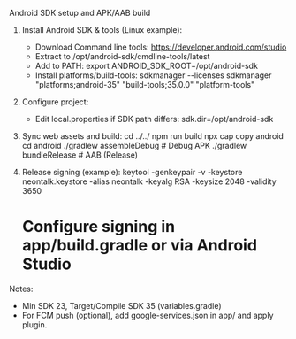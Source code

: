 Android SDK setup and APK/AAB build

1) Install Android SDK & tools (Linux example):
   - Download Command line tools: https://developer.android.com/studio
   - Extract to /opt/android-sdk/cmdline-tools/latest
   - Add to PATH: export ANDROID_SDK_ROOT=/opt/android-sdk
   - Install platforms/build-tools:
     sdkmanager --licenses
     sdkmanager "platforms;android-35" "build-tools;35.0.0" "platform-tools"

2) Configure project:
   - Edit local.properties if SDK path differs:
     sdk.dir=/opt/android-sdk

3) Sync web assets and build:
   cd ../../
   npm run build
   npx cap copy android
   cd android
   ./gradlew assembleDebug      # Debug APK
   ./gradlew bundleRelease      # AAB (Release)

4) Release signing (example):
   keytool -genkeypair -v -keystore neontalk.keystore -alias neontalk -keyalg RSA -keysize 2048 -validity 3650
   # Configure signing in app/build.gradle or via Android Studio

Notes:
 - Min SDK 23, Target/Compile SDK 35 (variables.gradle)
 - For FCM push (optional), add google-services.json in app/ and apply plugin.


